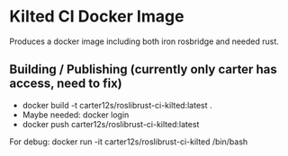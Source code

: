 # Kilted CI Docker Image

Produces a docker image including both iron rosbridge and needed rust.

## Building / Publishing (currently only carter has access, need to fix)

- docker build -t carter12s/roslibrust-ci-kilted:latest .
- Maybe needed: docker login
- docker push carter12s/roslibrust-ci-kilted:latest

For debug:
docker run -it carter12s/roslibrust-ci-kilted /bin/bash
